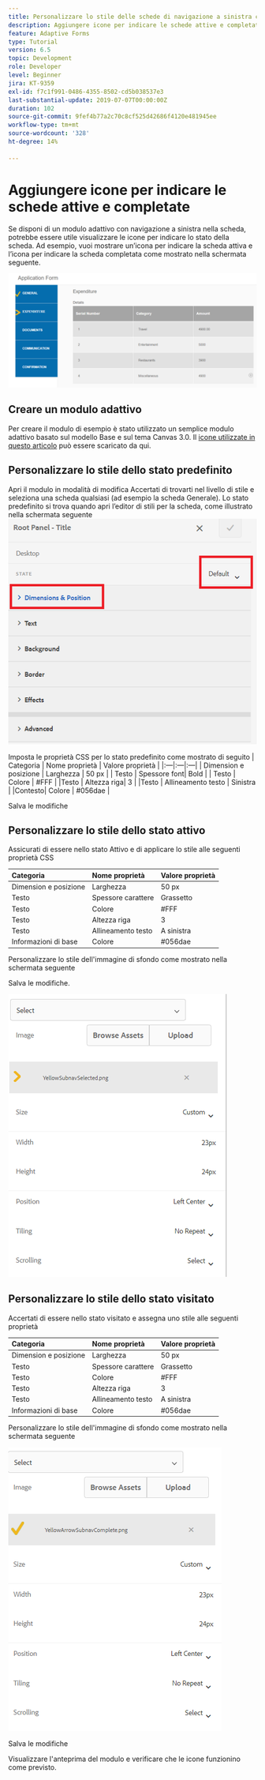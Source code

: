 ```yaml
---
title: Personalizzare lo stile delle schede di navigazione a sinistra con icone
description: Aggiungere icone per indicare le schede attive e completate
feature: Adaptive Forms
type: Tutorial
version: 6.5
topic: Development
role: Developer
level: Beginner
jira: KT-9359
exl-id: f7c1f991-0486-4355-8502-cd5b038537e3
last-substantial-update: 2019-07-07T00:00:00Z
duration: 102
source-git-commit: 9fef4b77a2c70c8cf525d42686f4120e481945ee
workflow-type: tm+mt
source-wordcount: '328'
ht-degree: 14%

---
```


# Aggiungere icone per indicare le schede attive e completate

Se disponi di un modulo adattivo con navigazione a sinistra nella scheda, potrebbe essere utile visualizzare le icone per indicare lo stato della scheda. Ad esempio, vuoi mostrare un’icona per indicare la scheda attiva e l’icona per indicare la scheda completata come mostrato nella schermata seguente.

![spaziatura barra degli strumenti](assets/active-completed.png)

## Creare un modulo adattivo

Per creare il modulo di esempio è stato utilizzato un semplice modulo adattivo basato sul modello Base e sul tema Canvas 3.0.
Il [icone utilizzate in questo articolo](assets/icons.zip) può essere scaricato da qui.


## Personalizzare lo stile dello stato predefinito

Apri il modulo in modalità di modifica Accertati di trovarti nel livello di stile e seleziona una scheda qualsiasi (ad esempio la scheda Generale).
Lo stato predefinito si trova quando apri l’editor di stili per la scheda, come illustrato nella schermata seguente
![navigation-tab](assets/navigation-tab.png)

Imposta le proprietà CSS per lo stato predefinito come mostrato di seguito | Categoria | Nome proprietà | Valore proprietà | |:—|:—|:—| | Dimension e posizione | Larghezza | 50 px | | Testo | Spessore font| Bold | | Testo | Colore | #FFF | |Testo | Altezza riga| 3 | |Testo | Allineamento testo | Sinistra | |Contesto| Colore | #056dae |

Salva le modifiche

## Personalizzare lo stile dello stato attivo

Assicurati di essere nello stato Attivo e di applicare lo stile alle seguenti proprietà CSS

| Categoria | Nome proprietà | Valore proprietà |
|:---|:---|:---|
| Dimension e posizione | Larghezza | 50 px |
| Testo | Spessore carattere | Grassetto |
| Testo | Colore | #FFF |
| Testo | Altezza riga | 3 |
| Testo | Allineamento testo | A sinistra |
| Informazioni di base | Colore | #056dae |

Personalizzare lo stile dell&#39;immagine di sfondo come mostrato nella schermata seguente

Salva le modifiche.



![stato attivo](assets/active-state.png)

## Personalizzare lo stile dello stato visitato

Accertati di essere nello stato visitato e assegna uno stile alle seguenti proprietà

| Categoria | Nome proprietà | Valore proprietà |
|:---|:---|:---|
| Dimension e posizione | Larghezza | 50 px |
| Testo | Spessore carattere | Grassetto |
| Testo | Colore | #FFF |
| Testo | Altezza riga | 3 |
| Testo | Allineamento testo | A sinistra |
| Informazioni di base | Colore | #056dae |

Personalizzare lo stile dell&#39;immagine di sfondo come mostrato nella schermata seguente


![stato visitato](assets/visited-state.png)

Salva le modifiche

Visualizzare l&#39;anteprima del modulo e verificare che le icone funzionino come previsto.
